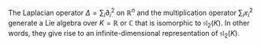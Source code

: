 The Laplacian operator $\Delta = \sum_i \partial_i^2$ on $\mathbb{R}^n$ and the multiplication operator $\sum_i x_i^2$ generate a Lie algebra over $K=\mathbb{R}$ or $\mathbb{C}$ that is isomorphic to $\mathfrak{sl}_2(K)$. In other words, they give rise to an infinite-dimensional representation of $\mathfrak{sl}_2(K)$.
